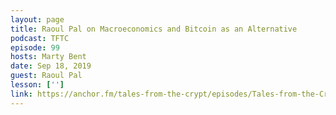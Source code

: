 ```yaml
---
layout: page
title: Raoul Pal on Macroeconomics and Bitcoin as an Alternative
podcast: TFTC
episode: 99
hosts: Marty Bent
date: Sep 18, 2019
guest: Raoul Pal
lesson: ['']
link: https://anchor.fm/tales-from-the-crypt/episodes/Tales-from-the-Crypt-99-Raoul-Pal-e5edq7
---
```

